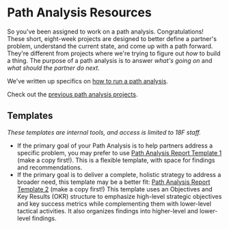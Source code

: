 # Path Analysis Resources

So you've been assigned to work on a path analysis. Congratulations! These short, eight-week projects are designed to better define a partner's problem, understand the current state, and come up with a path forward. They're different from projects where we're trying to figure out _how_ to build a thing. The purpose of a path analysis is to answer _what's going on_ and _what should the partner do next_.

We've written up specifics on [how to run a path analysis](https://github.com/18F/path-analysis/blob/master/approach.md).

Check out the [previous path analysis projects](https://github.com/18F/path-analysis/blob/master/projects.md).

## Templates

_These templates are internal tools, and access is limited to 18F staff._

- If the primary goal of your Path Analysis is to help partners address a specific problem, you may prefer to use [Path Analysis Report Template 1](https://docs.google.com/document/d/1DBgwnnHuvR2fAojOwjP8gZ3_jA9pEAGRRKOnmH69d0s/) (make a copy first!). This is a flexible template, with space for findings and recommendations.
- If the primary goal is to deliver a complete, holistic strategy to address a broader need, this template may be a better fit: [Path Analysis Report Template 2](https://docs.google.com/document/d/1mohw86sAoNrwZ6MnIMlX8420IkFWV2kPkB4a_XwbCm8/) (make a copy first!) This template uses an Objectives and Key Results (OKR) structure to emphasize high-level strategic objectives and key success metrics while complementing them with lower-level tactical activities. It also organizes findings into higher-level and lower-level findings.
